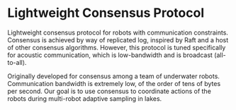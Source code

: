 # Lightweight Consensus Protocol

Lightweight consensus protocol for robots with communication constraints. Consensus is achieved by way of replicated log, inspired by Raft and a host of other consensus algorithms. However, this protocol is tuned specifically for acoustic communication, which is low-bandwidth and is broadcast (all-to-all).

Originally developed for consensus among a team of underwater robots. Communication bandwidth is extremely low, of the order of tens of bytes per second. Our goal is to use consensus to coordinate actions of the robots during multi-robot adaptive sampling in lakes.


